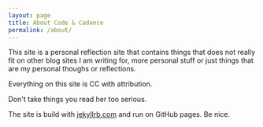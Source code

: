 ```yaml
---
layout: page
title: About Code & Cadance
permalink: /about/
---
```

This site is a personal reflection site that contains things that does not really fit on other blog sites
I am writing for, more personal stuff or just things that are my personal thoughs or reflections.

Everything on this site is CC with attribution.

Don't take things you read her too serious.

The site is build with [jekyllrb.com](https://jekyllrb.com/) and run on GitHub pages. Be nice.